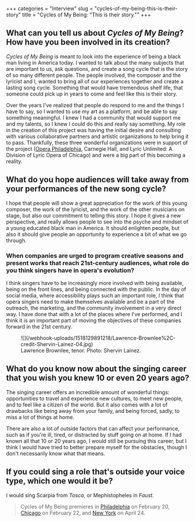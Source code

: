 +++
categories = "Interview"
slug = "cycles-of-my-being-this-is-their-story"
title = "Cycles of My Being: &quot;This is their story.&quot;"
+++

## What can you tell us about *Cycles of My Being*? How have you been involved in its creation?
 
*Cycles of My Being* is meant to look into the experience of being a black man living in America today. I wanted to talk about the many subjects that are important to us, ask questions, and create a song cycle that is the story of so many different people. The people involved, the composer and the lyricist and I, wanted to bring all of our experiences together and create a lasting song cycle. Something that would have tremendous shelf life, that someone could pick up in years to come and feel like this is their story.
 
Over the years I've realized that people do respond to me and the things I have to say, so I wanted to use my art as a platform, and be able to say something meaningful. I knew I had a community that would support me and my talents, so I knew I could do this and really say something. My role in the creation of this project was having the initial desire and consulting with various collaborative partners and artistic organizations to help bring it to pass. Thankfully, these three wonderful organizations were in support of the project ([Opera Philadelphia](/scene/people/opera-philadelphia/), Carnegie Hall, and Lyric Unlimited: A Division of Lyric Opera of Chicago) and were a big part of this becoming a reality.
 
## What do you hope audiences will take away from your performances of the new song cycle?
 
I hope that people will show a great appreciation for the work of this young composer, the work of the lyricist, and the work of the other musicians on stage, but also our commitment to telling this story. I hope it gives a new perspective, and really allows people to see into the psyche and mindset of a young educated black man in America. It should enlighten people, but also it should give people an opportunity to experience a bit of what we go through.

### When companies are urged to program creative seasons and present works that reach 21st-century audiences, what role do you think singers have in opera's evolution?
 
I think singers have to be increasingly more involved with being available, being on the front lines, and being connected with the public. In the day of social media, where accessibility plays such an important role, I think that opera singers need to make themselves available and be a part of the outreach, the marketing, and the community involvement in a very direct way. I have done that with a lot of the places where I've performed, and I think it is an important part of moving the objectives of these companies forward in the 21st century.

<figure data-type="image">
![](/webhook-uploads/1518129891218/Lawrence-Brownlee%2C-credit-Shervin-Lainez-04.jpg)
<figcaption>Lawrence Brownlee, tenor. Photo: Shervin Lainez.</figcaption>
</figure>

## What do you know now about the singing career that you wish you knew 10 or even 20 years ago?

The singing career offers an incredible amount of wonderful things: opportunities to travel and experience new cultures, to meet new people, and to feel like a citizen of the world. But it also comes with a lot of drawbacks like being away from your family, and being forced, sadly, to miss a lot of things at home. 

There are also a lot of outside factors that can affect your performance, such as if you're ill, tired, or distracted by stuff going on at home. If I had known all that 10 or 20 years ago, I would still be pursuing this career, but I think I would have tried to better prepare myself for the obstacles, though I don't necessarily know what that means.

## If you could sing a role that's outside your voice type, which one would it be?
 
I would sing Scarpia from *Tosca*, or Mephistopheles in *Faust*.

>Cycles of My Being premieres in [Philadelphia](https://www.operaphila.org/whats-on/events/recitals/2018/cycles-of-my-being/) on February 20, [Chicago](https://www.lyricopera.org/cyclesofmybeing?gclid=EAIaIQobChMIjtKBoLSX2QIVzrXACh1UqgYFEAAYASAAEgLfHvD_BwE) on February 22, and [New York](https://www.carnegiehall.org/Calendar/2018/04/24/LAWRENCE-BROWNLEE-MYRA-HUANG-0730PM) on April 24. 
